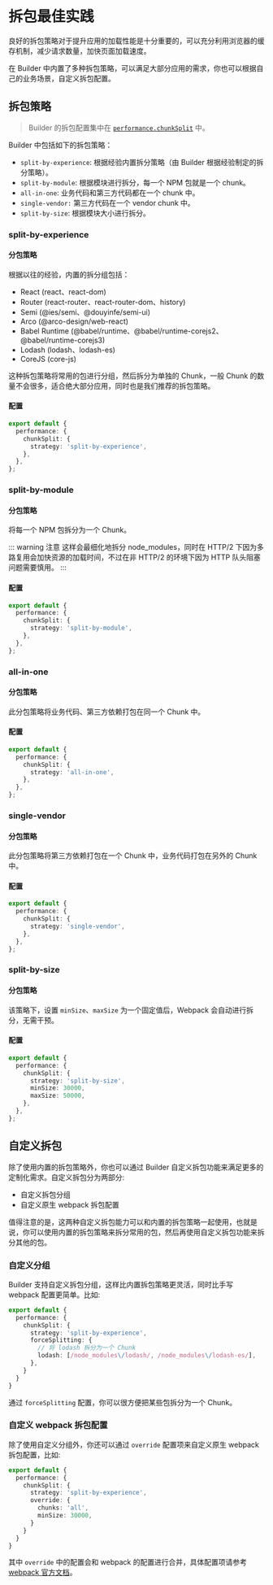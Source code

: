 # 拆包最佳实践

良好的拆包策略对于提升应用的加载性能是十分重要的，可以充分利用浏览器的缓存机制，减少请求数量，加快页面加载速度。

在 Builder 中内置了多种拆包策略，可以满足大部分应用的需求，你也可以根据自己的业务场景，自定义拆包配置。

## 拆包策略

> Builder 的拆包配置集中在 [`performance.chunkSplit`](/api/config-performance.html#performance-chunksplit) 中。

Builder 中包括如下的拆包策略：

- `split-by-experience`: 根据经验内置拆分策略（由 Builder 根据经验制定的拆分策略）。
- `split-by-module`: 根据模块进行拆分，每一个 NPM 包就是一个 chunk。
- `all-in-one`: 业务代码和第三方代码都在一个 chunk 中。
- `single-vendor:` 第三方代码在一个 vendor chunk 中。
- `split-by-size`: 根据模块大小进行拆分。


### split-by-experience

#### 分包策略

根据以往的经验，内置的拆分组包括：

- React (react、react-dom)
- Router (react-router、react-router-dom、history)
- Semi (@ies/semi、@douyinfe/semi-ui)
- Arco (@arco-design/web-react)
- Babel Runtime (@babel/runtime、@babel/runtime-corejs2、@babel/runtime-corejs3)
- Lodash (lodash、lodash-es)
- CoreJS (core-js)

这种拆包策略将常用的包进行分组，然后拆分为单独的 Chunk，一般 Chunk 的数量不会很多，适合绝大部分应用，同时也是我们推荐的拆包策略。

#### 配置

```ts
export default {
  performance: {
    chunkSplit: {
      strategy: 'split-by-experience',
    },
  },
};
```

### split-by-module

#### 分包策略

将每一个 NPM 包拆分为一个 Chunk。

::: warning 注意
这样会最细化地拆分 node_modules，同时在 HTTP/2 下因为多路复用会加快资源的加载时间，不过在非 HTTP/2 的环境下因为 HTTP 队头阻塞问题需要慎用。
:::

#### 配置

```ts
export default {
  performance: {
    chunkSplit: {
      strategy: 'split-by-module',
    },
  },
};
```

### all-in-one

#### 分包策略

此分包策略将业务代码、第三方依赖打包在同一个 Chunk 中。

#### 配置

```ts
export default {
  performance: {
    chunkSplit: {
      strategy: 'all-in-one',
    },
  },
};
```

### single-vendor

#### 分包策略

此分包策略将第三方依赖打包在一个 Chunk 中，业务代码打包在另外的 Chunk 中。

#### 配置

```ts
export default {
  performance: {
    chunkSplit: {
      strategy: 'single-vendor',
    },
  },
};
```

### split-by-size

#### 分包策略

该策略下，设置 `minSize`、`maxSize` 为一个固定值后，Webpack 会自动进行拆分，无需干预。


#### 配置

```ts
export default {
  performance: {
    chunkSplit: {
      strategy: 'split-by-size',
      minSize: 30000,
      maxSize: 50000,
    },
  },
};
```

## 自定义拆包

除了使用内置的拆包策略外，你也可以通过 Builder 自定义拆包功能来满足更多的定制化需求。自定义拆包分为两部分:

- 自定义拆包分组
- 自定义原生 webpack 拆包配置

值得注意的是，这两种自定义拆包能力可以和内置的拆包策略一起使用，也就是说，你可以使用内置的拆包策略来拆分常用的包，然后再使用自定义拆包功能来拆分其他的包。

### 自定义分组

Builder 支持自定义拆包分组，这样比内置拆包策略更灵活，同时比手写 webpack 配置更简单。比如:

```ts
export default {
  performance: {
    chunkSplit: {
      strategy: 'split-by-experience',
      forceSplitting: {
        // 将 lodash 拆分为一个 Chunk
        lodash: [/node_modules\/lodash/, /node_modules\/lodash-es/],
      },
    }
  }
}
```

通过 `forceSplitting` 配置，你可以很方便把某些包拆分为一个 Chunk。

### 自定义 webpack 拆包配置

除了使用自定义分组外，你还可以通过 `override` 配置项来自定义原生 webpack 拆包配置，比如:

```ts
export default {
  performance: {
    chunkSplit: {
      strategy: 'split-by-experience',
      override: {
        chunks: 'all',
        minSize: 30000,
      }
    }
  }
}
```

其中 `override` 中的配置会和 webpack 的配置进行合并，具体配置项请参考 [webpack 官方文档](https://webpack.js.org/plugins/split-chunks-plugin/#splitchunkschunks)。
